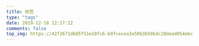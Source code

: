 ```yaml
---
title: 标签
type: "tags"
date: 2019-12-18 12:17:12
comments: false
top_img: https://42f2671d685f51e10fc6-b9fcecea3e50b3b59bdc28dead054ebc.ssl.cf5.rackcdn.com/illustrations/mention_6k5d.svg
---
```

